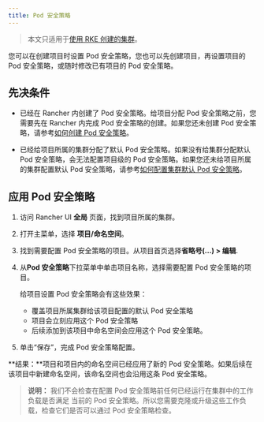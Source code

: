 ```yaml
---
title: Pod 安全策略
---
```


> 本文只适用于[使用 RKE 创建的集群](/docs/cluster-provisioning/rke-clusters/_index)。

您可以在创建项目时设置 Pod 安全策略，您也可以先创建项目，再设置项目的 Pod 安全策略，或随时修改已有项目的 Pod 安全策略。

## 先决条件

- 已经在 Rancher 内创建了 Pod 安全策略。给项目分配 Pod 安全策略之前，您需要先在 Rancher 内完成 Pod 安全策略的创建。如果您还未创建 Pod 安全策略，请参考[如何创建 Pod 安全策略](/docs/admin-settings/pod-security-policies/_index)。

- 已经给项目所属的集群分配了默认 Pod 安全策略。如果没有给集群分配默认 Pod 安全策略，会无法配置项目级的 Pod 安全策略。如果您还未给项目所属的集群配置默认 Pod 安全策略，请参考[如何配置集群默认 Pod 安全策略](/docs/cluster-admin/editing-clusters/_index)。

## 应用 Pod 安全策略

1. 访问 Rancher UI **全局** 页面，找到项目所属的集群。

1. 打开主菜单，选择 **项目/命名空间**。

1. 找到需要配置 Pod 安全策略的项目。从项目首页选择**省略号(...) > 编辑**.

1. 从**Pod 安全策略**下拉菜单中单击项目名称，选择需要配置 Pod 安全策略的项目。

   给项目设置 Pod 安全策略会有这些效果：

   - 覆盖项目所属集群给该项目配置的默认 Pod 安全策略
   - 项目会立刻应用这个 Pod 安全策略
   - 后续添加到该项目中命名空间会应用这个 Pod 安全策略。

1. 单击“保存”，完成 Pod 安全策略配置。

**结果：**项目和项目内的命名空间已经应用了新的 Pod 安全策略。如果后续在该项目中新建命名空间，该命名空间也会沿用这条 Pod 安全策略。

> **说明：** 我们不会检查在配置 Pod 安全策略前任何已经运行在集群中的工作负载是否满足 当前的 Pod 安全策略。所以您需要克隆或升级这些工作负载，检查它们是否可以通过 Pod 安全策略检查。
